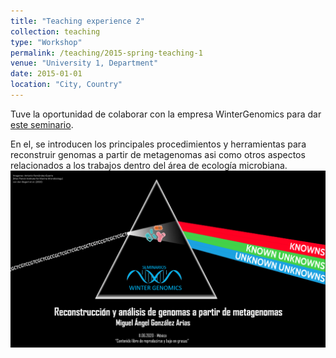 ```yaml
---
title: "Teaching experience 2"
collection: teaching
type: "Workshop"
permalink: /teaching/2015-spring-teaching-1
venue: "University 1, Department"
date: 2015-01-01
location: "City, Country"
---
```


Tuve la oportunidad de colaborar con la empresa WinterGenomics para dar <a href="https://www.youtube.com/live/ckIbT93Qhjc?feature=share&t=275">este seminario</a>. 

En el, se introducen los principales procedimientos y herramientas para reconstruir genomas a partir de metagenomas asi como otros aspectos relacionados a los trabajos dentro del área de ecología microbiana. 
![webinar](/images/gama_metagenomics.png)
